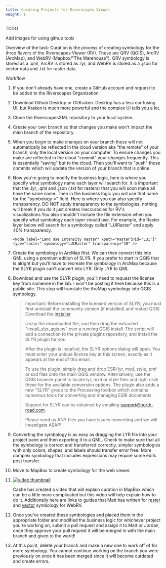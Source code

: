 ```yaml
---
title: Curating Projects for Riverscapes Viewer
weight: 1
---
```


TODO

Add images for using github tools



Overview of the task: Curation is the process of creating symbology for the three flavors of the Riverscapes Viewer (RV). These are QRV (QGIS), ArcRV (ArcMap), and WebRV (Mapbox/"The Warehouse"). QRV symbology is stored as a .qml, ArcRV is stored as .lyr, and WebRV is stored as a .json for vector data and .txt for raster data.

Workflow

1. If you don't already have one, create a GitHub account and request to be added to the Riverscapes Organization.

2. Download Github Desktop or GitKraken. Desktop has a less confusing UI, but Kraken is much more powerful and the complex UI tells you a lot.

3. Clone the RiverscapesXML repository to your local system.

4. Create your own branch so that changes you make won't impact the main branch of the repository. 

5. When you begin to make changes on your branch these will not automatically be reflected in the cloud version aka "the remote" of your branch, only the local version on your computer. To ensure changes you make are reflected in the cloud "commit" your changes frequently. This is essentially "saving" but to the cloud. Then you'll want to "push" those commits which will update the version of your branch that is online.

6. Now you're going to modify the business logic, here is where you specify what symbology name each layer will search for. It is important that the .lyr, .qml and .json (.txt for rasters) that you will soon make all have the same name. Then in the business logic you will use that name for the "symbology =" field. Here is where you can also specify transparency. DO NOT apply transparency to the symbologies, nothing will break if you do it just creates inaccuracies for RV's visualizations.You also shouldn't include the file extension when you specify what symbology each layer should use. For example, the Raster layer below will search for a symbology called "LUIRaster" and apply 40% transparency.

   ``` <Node label="Land Use Intensity Raster" xpath="Raster[@id='LUI']" type="raster" symbology="LUIRaster" transparency="40" /> ```

7. Create the symbology in ArcMap first. We can then convert this into QML using a premium edition of SLYR. If you prefer to start in QGIS that is alright but you'll have to recreate the symbology in ArcMap because the SLYR plugin can't convert into LYR. Only LYR to QML

8. Download and use the SLYR plugin, you'll need to request the license key from someone in the lab. I won't be posting it here because this is a public site. This step will translate the ArcMap symbology into QGIS symbology.

   > Important: Before installing the licensed version of SLYR, you must first uninstall the community version (if installed) and restart QGIS
   >  Download the [installer](https://usuwatershed:JloiY%24%29o%7Bskp@north-road.com/qgis_plugins/2872eb8e-bc44-46ac-9f11-f124c0ce4915/slyr_install.zip)
   >
   > Unzip the downloaded file, and then drag the extracted "install_slyr_qgis.py" over a running QGIS install. The script will add a connection to the private plugins repository, and install the SLYR plugin for you.
   >
   > After the plugin is installed, the SLYR options dialog will open. You must enter your unique license key at this screen, exactly as it appears at the end of this email.
   >
   > To use the plugin, simply drag and drop ESRI lyr, mxd, style, pmf or sxd  files onto the main QGIS window. Alternatively, use the QGIS browser panel to locate lyr,  mxd or style files and right click these for the available conversion  options. The plugin also adds a new "SLYR" group to the Processing toolbox which contains numerous tools for converting and managing ESRI documents.
   >
   > Support for SLYR can be obtained by emailing support@north-road.com.
   >
   > Please send us ANY files you have issues converting and we will investigate ASAP!

9. Converting the symbology is as easy as dragging the LYR file into your project pane and then exporting it to a QML. Check to make sure that all the symbology is correct and transferred correctly, simpler symbologies with only colors, shapes, and labels should transfer error free. More complex symbology that includes expressions may require some edits post transfer.

10. Move to MapBox to create symbology for the web viewer.

11. [![video thumbnail](https://img.youtube.com/vi/0CrZr9Bs9hk/0.jpg)](https://www.youtube.com/watch?v=0CrZr9Bs9hk)

    Cashe has created a video that will explain curation in MapBox which can be a little more complicated but this video will help explain how to do it. Additionally here are links to guides that Matt has written for [raster](https://rave.riverscapes.net/Technical_Reference/Symbology/webrave_rasterramp.html) and [vector](https://rave.riverscapes.net/Technical_Reference/Symbology/webrave_symbology.html) symbology for WebRV.

12. Once you've created these symbologies and placed them in the appropriate folder and modified the business logic for whichever project you're working on, submit a pull request and assign it to Matt or Jordan, once they approve your pull request it will be merged in with the main branch and given to the world!

13. At this point, delete your branch and make a new one to work off of for more symbology. You cannot continue working on the branch you were previously on once it has been merged since it will become outdated and create errors.